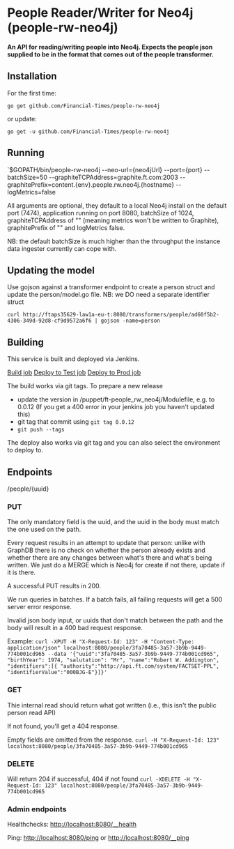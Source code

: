 # People Reader/Writer for Neo4j (people-rw-neo4j)

__An API for reading/writing people into Neo4j. Expects the people json supplied to be in the format that comes out of the people transformer.__

## Installation

For the first time:

`go get github.com/Financial-Times/people-rw-neo4j`

or update:

`go get -u github.com/Financial-Times/people-rw-neo4j`

## Running

`$GOPATH/bin/people-rw-neo4j --neo-url={neo4jUrl} --port={port} --batchSize=50 --graphiteTCPAddress=graphite.ft.com:2003 --graphitePrefix=content.{env}.people.rw.neo4j.{hostname} --logMetrics=false

All arguments are optional, they default to a local Neo4j install on the default port (7474), application running on port 8080, batchSize of 1024, graphiteTCPAddress of "" (meaning metrics won't be written to Graphite), graphitePrefix of "" and logMetrics false.

NB: the default batchSize is much higher than the throughput the instance data ingester currently can cope with.

## Updating the model
Use gojson against a transformer endpoint to create a person struct and update the person/model.go file. NB: we DO need a separate identifier struct

`curl http://ftaps35629-law1a-eu-t:8080/transformers/people/ad60f5b2-4306-349d-92d8-cf9d9572a6f6 | gojson -name=person`

## Building

This service is built and deployed via Jenkins.

<a href="http://ftjen10085-lvpr-uk-p:8181/view/JOBS-people-rw-neo4j/job/people-rw-neo4j-build/">Build job</a>
<a href="http://ftjen10085-lvpr-uk-p:8181/view/JOBS-people-rw-neo4j/job/people-rw-neo4j-deploy-test/">Deploy to Test job</a>
<a href="http://ftjen10085-lvpr-uk-p:8181/view/JOBS-people-rw-neo4j/job/people-rw-neo4j-deploy-prod/">Deploy to Prod job</a>

The build works via git tags. To prepare a new release
- update the version in /puppet/ft-people_rw_neo4j/Modulefile, e.g. to 0.0.12 (If you get a 400 error in your jenkins job you haven't updated this)
- git tag that commit using `git tag 0.0.12`
- `git push --tags`

The deploy also works via git tag and you can also select the environment to deploy to.

## Endpoints
/people/{uuid}
### PUT
The only mandatory field is the uuid, and the uuid in the body must match the one used on the path.

Every request results in an attempt to update that person: unlike with GraphDB there is no check on whether the person already exists and whether there are any changes between what's there and what's being written. We just do a MERGE which is Neo4j for create if not there, update if it is there.

A successful PUT results in 200.

We run queries in batches. If a batch fails, all failing requests will get a 500 server error response.

Invalid json body input, or uuids that don't match between the path and the body will result in a 400 bad request response.

Example:
`curl -XPUT -H "X-Request-Id: 123" -H "Content-Type: application/json" localhost:8080/people/3fa70485-3a57-3b9b-9449-774b001cd965 --data '{"uuid":"3fa70485-3a57-3b9b-9449-774b001cd965", "birthYear": 1974, "salutation": "Mr", "name":"Robert W. Addington", "identifiers":[{ "authority":"http://api.ft.com/system/FACTSET-PPL", "identifierValue":"000BJG-E"}]}'`

### GET
Thie internal read should return what got written (i.e., this isn't the public person read API)

If not found, you'll get a 404 response.

Empty fields are omitted from the response.
`curl -H "X-Request-Id: 123" localhost:8080/people/3fa70485-3a57-3b9b-9449-774b001cd965`

### DELETE
Will return 204 if successful, 404 if not found
`curl -XDELETE -H "X-Request-Id: 123" localhost:8080/people/3fa70485-3a57-3b9b-9449-774b001cd965`

### Admin endpoints
Healthchecks: [http://localhost:8080/__health](http://localhost:8080/__health)

Ping: [http://localhost:8080/ping](http://localhost:8080/ping) or [http://localhost:8080/__ping](http://localhost:8080/__ping)

